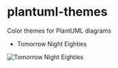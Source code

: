 # plantuml-themes
Color themes for PlantUML diagrams

* Tomorrow Night Eighties

![Tomorrow Night Eighties](https://github.com/gabrieljoelc/plantuml-themes/blob/master/tomorrow-night-eighties.png)
